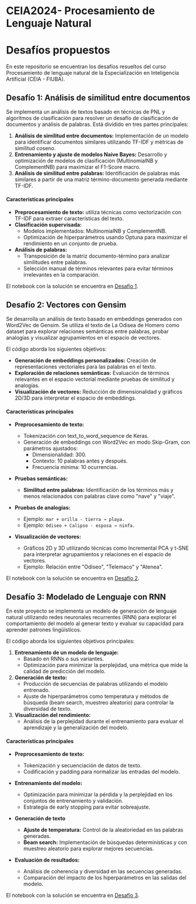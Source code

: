 # CEIA2024- Procesamiento de Lenguaje Natural

# Desafíos propuestos

En este repositorio se encuentran los desafíos resueltos del curso Procesamiento de lenguaje natural de la Especialización en Inteligencia Artificial (CEIA - FIUBA).

## Desafío 1: Análisis de similitud entre documentos

Se implementa un análisis de textos basado en técnicas de PNL y algoritmos de clasificación para resolver un desafío de clasificación de documentos y análisis de palabras. Está dividido en tres partes principales:

1. **Análisis de similitud entre documentos:** Implementación de un modelo para identificar documentos similares utilizando TF-IDF y métricas de similitud coseno.
2. **Entrenamiento y ajuste de modelos Naive Bayes:** Desarrollo y optimización de modelos de clasificación (MultinomialNB y ComplementNB) para maximizar el F1-Score macro.
3. **Análisis de similitud entre palabras:** Identificación de palabras más similares a partir de una matriz término-documento generada mediante TF-IDF.

#### Características principales
- **Preprocesamiento de texto:** utiliza técnicas como vectorización con TF-IDF para extraer características del texto.
- **Clasificación supervisada:** 
    - Modelos implementados: MultinomialNB y ComplementNB.
    - Optimización de hiperparámetros usando Optuna para maximizar el rendimiento en un conjunto de prueba.
- **Análisis de palabras:**
    - Transposición de la matriz documento-término para analizar similitudes entre palabras.
    - Selección manual de términos relevantes para evitar términos irrelevantes en la comparación.

El notebook con la solución se encuentra en [Desafío 1](https://github.com/dieguearau/CEIA2024-PNL/blob/main/Desaf%C3%ADo%201/Soluci%C3%B3n_Desafio_1.ipynb).

## Desafío 2: Vectores con Gensim

Se desarrolla un análisis de texto basado en embeddings generados con Word2Vec de Gensim. Se utiliza el texto de La Odisea de Homero como dataset para explorar relaciones semánticas entre palabras, probar analogías y visualizar agrupamientos en el espacio de vectores.

El código aborda los siguientes objetivos:

- **Generación de embeddings personalizados:** Creación de representaciones vectoriales para las palabras en el texto.
- **Exploración de relaciones semánticas:** Evaluación de términos relevantes en el espacio vectorial mediante pruebas de similitud y analogías.
- **Visualización de vectores:** Reducción de dimensionalidad y gráficos 2D/3D para interpretar el espacio de embeddings.

#### Características principales

- **Preprocesamiento de texto:**
    - Tokenización con text_to_word_sequence de Keras.
    - Generación de embeddings con Word2Vec en modo Skip-Gram, con parámetros ajustados:
        - Dimensionalidad: 300.
        - Contexto: 10 palabras antes y después.
        - Frecuencia mínima: 10 ocurrencias.

- **Pruebas semánticas:**
     - **Similitud entre palabras:** Identificación de los términos más y menos relacionados con palabras clave como "nave" y "viaje".

- **Pruebas de analogías:**
    - Ejemplo: ``mar + orilla - tierra → playa.``
    - Ejemplo: ``Odiseo + Calipso - esposa → ninfa.``

- **Visualización de vectores:** 
    - Gráficos 2D y 3D utilizando técnicas como Incremental PCA y t-SNE para interpretar agrupamientos y relaciones en el espacio de vectores.
    - Ejemplo: Relación entre "Odiseo", "Telemaco" y "Atenea".

El notebook con la solución se encuentra en [Desafío 2](https://github.com/dieguearau/CEIA2024-PNL/blob/main/Desaf%C3%ADo%202/Soluci%C3%B3n_Desafio_2.ipynb).

## Desafío 3: Modelado de Lenguaje con RNN

En este proyecto se implementa un modelo de generación de lenguaje natural utilizando redes neuronales recurrentes (RNN) para explorar el comportamiento del modelo al generar texto y evaluar su capacidad para aprender patrones lingüísticos.

El código aborda los siguientes objetivos principales:

1. **Entrenamiento de un modelo de lenguaje:** 
    - Basado en RNNs o sus variantes.
    - Optimización para minimizar la perplejidad, una métrica que mide la calidad de predicción del modelo.
2. **Generación de texto:**
    - Producción de secuencias de palabras utilizando el modelo entrenado.
    - Ajuste de hiperparámetros como temperatura y métodos de búsqueda (beam search, muestreo aleatorio) para controlar la diversidad de texto.
3. **Visualización del rendimiento:**
    - Análisis de la perplejidad durante el entrenamiento para evaluar el aprendizaje y la generalización del modelo.

#### Características principales

- **Preprocesamiento de texto:**
    - Tokenización y secuenciación de datos de texto.
    - Codificación y padding para normalizar las entradas del modelo.

- **Entrenamiento del modelo:**
     - Optimización para minimizar la pérdida y la perplejidad en los conjuntos de entrenamiento y validación.
     - Estrategia de early stopping para evitar sobreajuste.

- **Generación de texto**
    - **Ajuste de temperatura:** Control de la aleatoriedad en las palabras generadas.
    - **Beam search:** Implementación de búsquedas determinísticas y con muestreo aleatorio para explorar mejores secuencias.

- **Evaluación de resultados:** 
    - Análisis de coherencia y diversidad en las secuencias generadas.
    - Comparación del impacto de los hiperparámetros en las salidas del modelo.

El notebook con la solución se encuentra en [Desafío 3](https://github.com/dieguearau/CEIA2024-PNL/blob/main/Desaf%C3%ADo%203/Soluci%C3%B3n_Desafio_3.ipynb).








